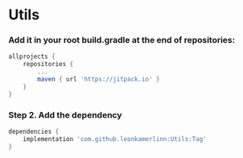 # Utils


### Add it in your root build.gradle at the end of repositories:

```gradle
allprojects {
    repositories {
        ...
        maven { url 'https://jitpack.io' }
    }
}
```
	
### Step 2. Add the dependency
	
```gradle
dependencies {
    implementation 'com.github.leonkamerlinn:Utils:Tag'
}
```